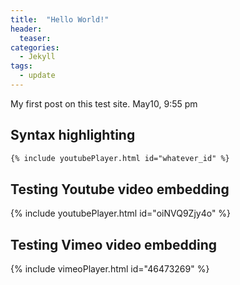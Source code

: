 ```yaml
---
title:  "Hello World!"
header:
  teaser: 
categories: 
  - Jekyll
tags:
  - update
---
```

My first post on this test site.
May10, 9:55 pm

## Syntax highlighting
```html
{% include youtubePlayer.html id="whatever_id" %}
```
## Testing Youtube video embedding
{% include youtubePlayer.html id="oiNVQ9Zjy4o" %}

## Testing Vimeo video embedding
{% include vimeoPlayer.html id="46473269" %}

